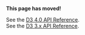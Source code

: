 **This page has moved!**

See the [D3 4.0 API Reference](https://github.com/d3/d3/blob/master/API.md#geographies-d3-geo).
<br>See the [D3 3.x API Reference](https://github.com/d3/d3-3.x-api-reference/blob/master/Geo.md).
